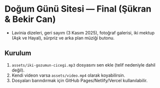 # Doğum Günü Sitesi — Final (Şükran & Bekir Can)
- Lavinia dizeleri, geri sayım (3 Kasım 2025), fotoğraf galerisi, iki mektup (Aşk ve Hayal), sürpriz ve arka plan müziği butonu.
## Kurulum
1) `assets/iki-gozumun-cicegi.mp3` dosyasını sen ekle (telif nedeniyle dahil değil).
2) Kendi videon varsa `assets/video.mp4` olarak koyabilirsin.
3) Dosyaları barındırmak için GitHub Pages/Netlify/Vercel kullanılabilir.
